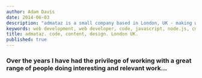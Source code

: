 ```yaml
---
author: Adam Davis  
date: 2014-06-03  
description: "admataz is a small company based in London, UK - making websites for great clients since 1998"
keywords: web development, web developer, code, javascript, node.js, cms, database, php, consultancy, drupal
title: admataz. code, content, design. London UK.
published: true
---
```



### Over the years I have had the privilege of working with a great range of people doing interesting and relevant work…
